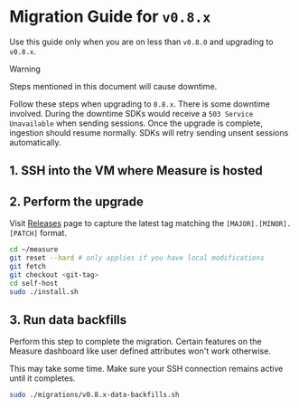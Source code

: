 # Migration Guide for `v0.8.x`

Use this guide only when you are on less than `v0.8.0` and upgrading to `v0.8.x`.

> [!WARNING]
>
> Steps mentioned in this document will cause downtime.

Follow these steps when upgrading to `0.8.x`. There is some downtime involved. During the downtime SDKs would receive a `503 Service Unavailable` when sending sessions. Once the upgrade is complete, ingestion should resume normally. SDKs will retry sending unsent sessions automatically.

## 1. SSH into the VM where Measure is hosted

## 2. Perform the upgrade

Visit [Releases](https://github.com/measure-sh/measure/releases) page to capture the latest tag matching the `[MAJOR].[MINOR].[PATCH]` format.

```sh
cd ~/measure
git reset --hard # only applies if you have local modifications
git fetch
git checkout <git-tag>
cd self-host
sudo ./install.sh
```

## 3. Run data backfills

Perform this step to complete the migration. Certain features on the Measure dashboard like user defined attributes won't work otherwise.

This may take some time. Make sure your SSH connection remains active until it completes.

```sh
sudo ./migrations/v0.8.x-data-backfills.sh
```
